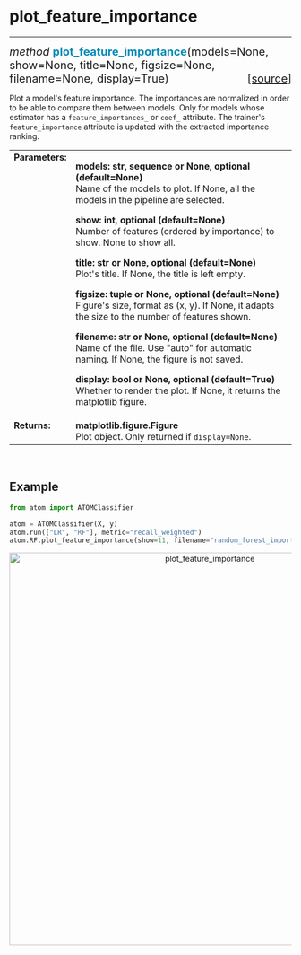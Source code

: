# plot_feature_importance
-------------------------

<div style="font-size:20px">
<em>method</em> <strong style="color:#008AB8">plot_feature_importance</strong>(models=None,
show=None, title=None, figsize=None, filename=None, display=True)
<span style="float:right">
<a href="https://github.com/tvdboom/ATOM/blob/master/atom/plots.py#L1841">[source]</a>
</span>
</div>

Plot a model's feature importance. The importances are normalized in
order to be able to compare them between models. Only for models whose
estimator has a `feature_importances_` or `coef_` attribute. The
trainer's `feature_importance` attribute is updated with the extracted
importance ranking.

<table style="font-size:16px">
<tr>
<td width="20%" class="td_title" style="vertical-align:top"><strong>Parameters:</strong></td>
<td width="80%" class="td_params">
<p>
<strong>models: str, sequence or None, optional (default=None)</strong><br>
Name of the models to plot. If None, all the models in the pipeline are selected.
</p>
<p>
<strong>show: int, optional (default=None)</strong><br>
Number of features (ordered by importance) to show. None to show all.
</p>
<p>
<strong>title: str or None, optional (default=None)</strong><br>
Plot's title. If None, the title is left empty.
</p>
<p>
<strong>figsize: tuple or None, optional (default=None)</strong><br>
Figure's size, format as (x, y). If None, it adapts the size to the
number of features shown.
</p>
<p>
<strong>filename: str or None, optional (default=None)</strong><br>
Name of the file. Use "auto" for automatic naming.
If None, the figure is not saved.
</p>
<p>
<strong>display: bool or None, optional (default=True)</strong><br>
Whether to render the plot. If None, it returns the matplotlib figure.
</p>
</td>
</tr>
<tr>
<td width="20%" class="td_title" style="vertical-align:top"><strong>Returns:</strong></td>
<td width="80%" class="td_params">
<strong>matplotlib.figure.Figure</strong><br>
Plot object. Only returned if <code>display=None</code>.
</td>
</tr>
</table>
<br />



## Example

```python
from atom import ATOMClassifier

atom = ATOMClassifier(X, y)
atom.run(["LR", "RF"], metric="recall_weighted")
atom.RF.plot_feature_importance(show=11, filename="random_forest_importance")
```

<div align="center">
    <img src="../../../img/plots/plot_feature_importance.png" alt="plot_feature_importance" width="700" height="700"/>
</div>
